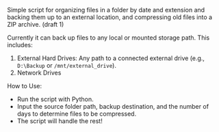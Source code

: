 Simple script for organizing files in a folder by date and extension and backing them up to an external location, and compressing old files into a ZIP archive. (draft 1)

Currently it can back up files to any local or mounted storage path. This includes:
1. External Hard Drives: Any path to a connected external drive (e.g., `D:\Backup` or `/mnt/external_drive`).
2. Network Drives


How to Use:
* Run the script with Python.
* Input the source folder path, backup destination, and the number of days to determine files to be compressed. 
* The script will handle the rest!
